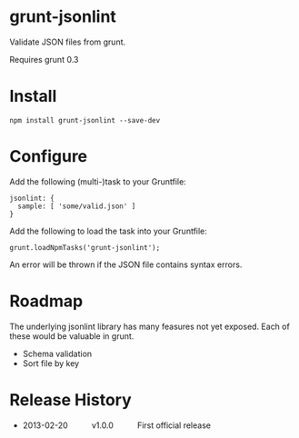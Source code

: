 grunt-jsonlint
==============

Validate JSON files from grunt.

Requires grunt 0.3

# Install

    npm install grunt-jsonlint --save-dev

# Configure

Add the following (multi-)task to your Gruntfile:

    jsonlint: {
      sample: [ 'some/valid.json' ]
    }

Add the following to load the task into your Gruntfile:

    grunt.loadNpmTasks('grunt-jsonlint');

An error will be thrown if the JSON file contains syntax errors.

# Roadmap

The underlying jsonlint library has many feasures not yet exposed.
Each of these would be valuable in grunt.

* Schema validation
* Sort file by key

# Release History

* 2013-02-20   v1.0.0   First official release
